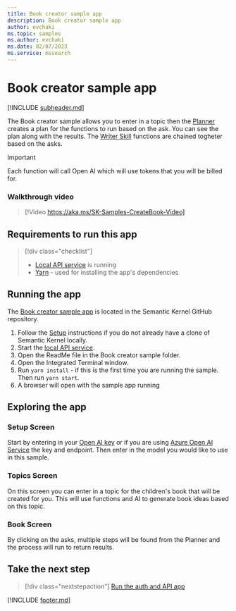 ```yaml
---
title: Book creator sample app
description: Book creator sample app
author: evchaki
ms.topic: samples
ms.author: evchaki
ms.date: 02/07/2023
ms.service: mssearch
---
```

# Book creator sample app

[!INCLUDE [subheader.md](../includes/pat_medium.md)]

The Book creator sample allows you to enter in a topic then the [Planner](/semantic-kernel/concepts-sk/planner) creates a plan for the functions to run based on the ask. You can see the plan along with the results. The  [Writer Skill](https://github.com/microsoft/semantic-kernel/tree/main/samples/skills/WriterSkill) functions are chained togheter based on the asks.

> [!IMPORTANT]
> Each function will call Open AI which will use tokens that you will be billed for. 

### Walkthrough video

>[!Video https://aka.ms/SK-Samples-CreateBook-Video]

## Requirements to run this app

> [!div class="checklist"]
> * [Local API service](/semantic-kernel/samples/localapiservice) is running
> * [Yarn](https://yarnpkg.com/getting-started/install) - used for installing the app's dependencies

## Running the app
The [Book creator sample app](https://github.com/microsoft/semantic-kernel/tree/main/samples/starter-create-book-webapp-react) is located in the Semantic Kernel GitHub repository.

1) Follow the [Setup](/semantic-kernel/getting-started/setup) instructions if you do not already have a clone of Semantic Kernel locally.
2) Start the [local API service](/semantic-kernel/samples/localapiservice).
3) Open the ReadMe file in the Book creator sample folder.
4) Open the Integrated Terminal window.
5) Run `yarn install` - if this is the first time you are running the sample.  Then run `yarn start`.
6) A browser will open with the sample app running

## Exploring the app

### Setup Screen
Start by entering in your [Open AI key](https://openai.com/api/) or if you are using [Azure Open AI Service](https://learn.microsoft.com/azure/cognitive-services/openai/quickstart) the key and endpoint.  Then enter in the model you would like to use in this sample.

### Topics Screen
On this screen you can enter in a topic for the children's book that will be created for you.  This will use functions and AI to generate book ideas based on this topic.

### Book Screen
By clicking on the asks, multiple steps will be found from the Planner and the process will run to return results.

## Take the next step

> [!div class="nextstepaction"]
> [Run the auth and API app](/semantic-kernel/samples/authapi)

[!INCLUDE [footer.md](../includes/footer.md)]
